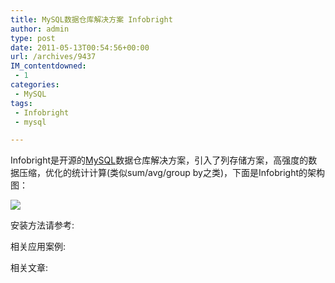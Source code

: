 ```yaml
---
title: MySQL数据仓库解决方案 Infobright
author: admin
type: post
date: 2011-05-13T00:54:56+00:00
url: /archives/9437
IM_contentdowned:
 - 1
categories:
 - MySQL
tags:
 - Infobright
 - mysql

---
```

Infobright是开源的[MySQL][1]数据仓库解决方案，引入了列存储方案，高强度的数据压缩，优化的统计计算(类似sum/avg/group by之类)，下面是Infobright的架构图：

[![](http://blog.haohtml.com/wp-content/uploads/2011/05/03055857_9B9X.png)](http://blog.haohtml.com/wp-content/uploads/2011/05/03055857_9B9X.png)

安装方法请参考:

相关应用案例:

相关文章:

 [1]: http://www.oschina.net/p/mysql